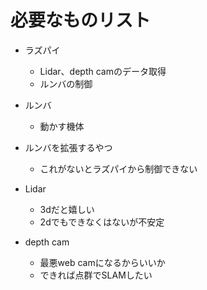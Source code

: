 # 必要なものリスト
- ラズパイ
  - Lidar、depth camのデータ取得
  - ルンバの制御

- ルンバ
  - 動かす機体

- ルンバを拡張するやつ
  - これがないとラズパイから制御できない

- Lidar
  - 3dだと嬉しい
  - 2dでもできなくはないが不安定

- depth cam
  - 最悪web camになるからいいか
  - できれば点群でSLAMしたい
